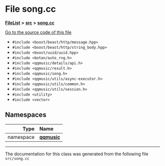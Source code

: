 

# File song.cc



[**FileList**](files.md) **>** [**src**](dir_68267d1309a1af8e8297ef4c3efbcdba.md) **>** [**song.cc**](song_8cc.md)

[Go to the source code of this file](song_8cc_source.md)



* `#include <boost/beast/http/message.hpp>`
* `#include <boost/beast/http/string_body.hpp>`
* `#include <boost/uuid/uuid.hpp>`
* `#include <botan/auto_rng.h>`
* `#include <qqmusic/details/api.h>`
* `#include <qqmusic/result.h>`
* `#include <qqmusic/song.h>`
* `#include <qqmusic/utils/async-executor.h>`
* `#include <qqmusic/utils/common.h>`
* `#include <qqmusic/utils/session.h>`
* `#include <utility>`
* `#include <vector>`













## Namespaces

| Type | Name |
| ---: | :--- |
| namespace | [**qqmusic**](namespaceqqmusic.md) <br> |





















































------------------------------
The documentation for this class was generated from the following file `src/song.cc`

